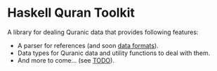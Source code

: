 # Haskell Quran Toolkit

A library for dealing Quranic data that provides following features:

* A parser for references (and soon [data formats](https://github.com/oqc/qdf)).
* Data types for Quranic data and utility functions to deal with them.
* And more to come... (see [TODO](https://raw.github.com/oqc/hqt/master/TODO)).


